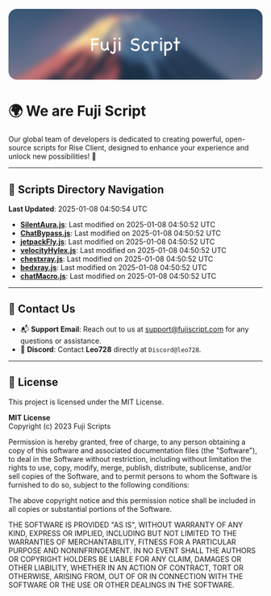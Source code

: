 ![Banner](.github/b.webp)

# 🌍 **We are Fuji Script**

Our global team of developers is dedicated to creating powerful, open-source scripts for Rise Client, designed to enhance your experience and unlock new possibilities! 🌟

---
<!-- SCRIPTS_NAVIGATION_START -->
## 📂 **Scripts Directory Navigation**

**Last Updated**: 2025-01-08 04:50:54 UTC

- **[SilentAura.js](scripts/SilentAura.js)**: Last modified on 2025-01-08 04:50:52 UTC
- **[ChatBypass.js](scripts/ChatBypass.js)**: Last modified on 2025-01-08 04:50:52 UTC
- **[jetpackFly.js](scripts/jetpackFly.js)**: Last modified on 2025-01-08 04:50:52 UTC
- **[velocityHylex.js](scripts/velocityHylex.js)**: Last modified on 2025-01-08 04:50:52 UTC
- **[chestxray.js](scripts/chestxray.js)**: Last modified on 2025-01-08 04:50:52 UTC
- **[bedxray.js](scripts/bedxray.js)**: Last modified on 2025-01-08 04:50:52 UTC
- **[chatMacro.js](scripts/chatMacro.js)**: Last modified on 2025-01-08 04:50:52 UTC

<!-- SCRIPTS_NAVIGATION_END -->

---

## 💬 **Contact Us**  
- 📬 **Support Email**: Reach out to us at [support@fujiscript.com](mailto:support@fujiscript.com) for any questions or assistance.  
- 💬 **Discord**: Contact **Leo728** directly at `Discord@leo728`.

---

## 📜 **License**

This project is licensed under the MIT License.  

**MIT License**  
Copyright (c) 2023 Fuji Scripts  

Permission is hereby granted, free of charge, to any person obtaining a copy of this software and associated documentation files (the "Software"), to deal in the Software without restriction, including without limitation the rights to use, copy, modify, merge, publish, distribute, sublicense, and/or sell copies of the Software, and to permit persons to whom the Software is furnished to do so, subject to the following conditions:  

The above copyright notice and this permission notice shall be included in all copies or substantial portions of the Software.  

THE SOFTWARE IS PROVIDED "AS IS", WITHOUT WARRANTY OF ANY KIND, EXPRESS OR IMPLIED, INCLUDING BUT NOT LIMITED TO THE WARRANTIES OF MERCHANTABILITY, FITNESS FOR A PARTICULAR PURPOSE AND NONINFRINGEMENT. IN NO EVENT SHALL THE AUTHORS OR COPYRIGHT HOLDERS BE LIABLE FOR ANY CLAIM, DAMAGES OR OTHER LIABILITY, WHETHER IN AN ACTION OF CONTRACT, TORT OR OTHERWISE, ARISING FROM, OUT OF OR IN CONNECTION WITH THE SOFTWARE OR THE USE OR OTHER DEALINGS IN THE SOFTWARE.  
